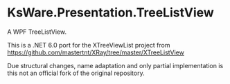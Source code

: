 ﻿# KsWare.Presentation.TreeListView

A WPF TreeListView.

This is a .NET 6.0 port for the XTreeViewList project from https://github.com/mastertnt/XRay/tree/master/XTreeListView

Due structural changes, name adaptation and only partial implementation is this not an official fork of the original repository.